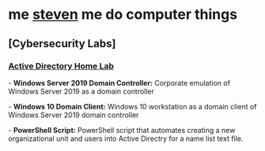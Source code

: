 <h1>me <a href="https://www.linkedin.com/in/steven-porciuncula-880b06287/">steven</a> me do computer things</h1>

<h2>[Cybersecurity Labs]</h2>
<h3><p><b><u>Active Directory Home Lab</u></b></p></h3>
<p>- <b>Windows Server 2019 Domain Controller:</b> Corporate emulation of Windows Server 2019 as a domain controller</p>
<p>- <b>Windows 10 Domain Client:</b> Windows 10 workstation as a domain client of Windows Server 2019 domain controller</p>
<p>- <b>PowerShell Script:</b> PowerShell script that automates creating a new organizational unit and users into Active Directry for a name list text file.</p>
